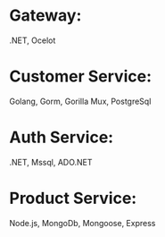 # Gateway:
.NET, Ocelot
# Customer Service: 
Golang, Gorm, Gorilla Mux, PostgreSql
# Auth Service: 
.NET, Mssql, ADO.NET
# Product Service: 
Node.js, MongoDb, Mongoose, Express

